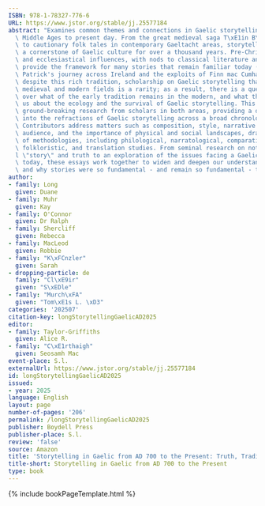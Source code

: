 ```yaml
---
ISBN: 978-1-78327-776-6
URL: https://www.jstor.org/stable/jj.25577184
abstract: "Examines common themes and connections in Gaelic storytelling from the\
  \ Middle Ages to present day. From the great medieval saga T\xE1in B\xF3 C\xFAailnge\
  \ to cautionary folk tales in contemporary Gaeltacht areas, storytelling has remained\
  \ a cornerstone of Gaelic culture for over a thousand years. Pre-Christian motifs\
  \ and ecclesiastical influences, with nods to classical literature and poetic devices,\
  \ provide the framework for many stories that remain familiar today (such as St\
  \ Patrick's journey across Ireland and the exploits of Finn mac Cumhaill). However,\
  \ despite this rich tradition, scholarship on Gaelic storytelling that crosses both\
  \ medieval and modern fields is a rarity; as a result, there is a question mark\
  \ over what of the early tradition remains in the modern, and what this can tell\
  \ us about the ecology and the survival of Gaelic storytelling. This volume presents\
  \ ground-breaking research from scholars in both areas, providing a dynamic insight\
  \ into the refractions of Gaelic storytelling across a broad chronological period.\
  \ Contributors address matters such as composition, style, narrative techniques,\
  \ audience, and the importance of physical and social landscapes, drawing on a variety\
  \ of methodologies, including philological, narratological, comparative literature,\
  \ folkloristic, and translation studies. From seminal research on notions of sc\xE9\
  l \"story\" and truth to an exploration of the issues facing a Gaelic translator\
  \ today, these essays work together to widen and deepen our understanding of how\
  \ and why stories were so fundamental - and remain so fundamental - to Gaelic culture."
author:
- family: Long
  given: Duane
- family: Muhr
  given: Kay
- family: O'Connor
  given: Dr Ralph
- family: Shercliff
  given: Rebecca
- family: MacLeod
  given: Robbie
- family: "K\xFCnzler"
  given: Sarah
- dropping-particle: de
  family: "Cl\xE9ir"
  given: "S\xEDle"
- family: "Murch\xFA"
  given: "Tom\xE1s L. \xD3"
categories: '202507'
citation-key: longStorytellingGaelicAD2025
editor:
- family: Taylor-Griffiths
  given: Alice R.
- family: "C\xE1rthaigh"
  given: Seosamh Mac
event-place: S.l.
externalUrl: https://www.jstor.org/stable/jj.25577184
id: longStorytellingGaelicAD2025
issued:
- year: 2025
language: English
layout: page
number-of-pages: '206'
permalink: /longStorytellingGaelicAD2025
publisher: Boydell Press
publisher-place: S.l.
review: 'false'
source: Amazon
title: 'Storytelling in Gaelic from AD 700 to the Present: Truth, Tradition, and Translation'
title-short: Storytelling in Gaelic from AD 700 to the Present
type: book
---
```

{% include bookPageTemplate.html %}